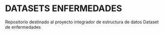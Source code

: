 # DATASETS ENFERMEDADES
Repositorio destinado al proyecto integrador de estructura de datos
Dataset de enfermedades

